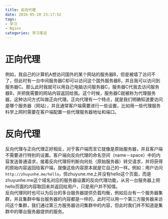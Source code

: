 ```yaml
---
title: 反向代理
date: 2016-05-20 23:17:52
tags:
- 学习
- Nginx
categories: 学习笔记
---
```

# 正向代理
例如，我自己的计算机A想访问国外的某个网站的服务器B，但是被墙了访问不了，但此时有一台中间服务器C却可以访问这个国外服务器B，并且我可以访问到服务器C。那么此时我就可以用自己电脑访问服务器C，服务器C代我去访问服务器B，并把我需要的网站内容返回给我。这个时候，服务器C就被称为代理服务器，这种访问方式叫做正向代理。正向代理有一个特点，就是我们明确知道要访问是哪个服务器（网站），并且通常客户端需要进行一些设置，比如用一些代理服务科学上网时需要在客户端配置一些代理服务器地址和端口。
# 反向代理
反向代理与正向代理正好相反，对于客户端而言它就像是原始服务器，并且客户端不需要进行特别的设置。客户端向反向代理的命名空间（name－space）中的内容发送普通请求，接着反向代理将判断向何处（原始服务器）转交请求，并将获得的原始内容返回给客户端，就像这些内容原本就是它自己的一样。例如：用户访问`http://zhuyunhe.me/hello`，但zhuyune.me上并没有hello这个页面，而是zhuyunhe.me这个域名对应的服务器设置的反向代理功能，从另一台服务器上把hello页面的内容取回来并返回给用户，只是用户并不知情。  
反向代理同时也可以为后台的多台服务器提供负载均衡，例如后台有一个服务器集群，并且集群中每台服务器的内容都是一样的，此时可以用一个第三方服务器来访问这个集群，我们通过第三方服务器访问集群中的内容，但此时我们并不知道是集群中的哪台服务器提供的服务。